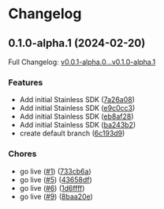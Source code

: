 # Changelog

## 0.1.0-alpha.1 (2024-02-20)

Full Changelog: [v0.0.1-alpha.0...v0.1.0-alpha.1](https://github.com/clibrain/python-sdk/compare/v0.0.1-alpha.0...v0.1.0-alpha.1)

### Features

* Add initial Stainless SDK ([7a26a08](https://github.com/clibrain/python-sdk/commit/7a26a0850b3fd6a61d0c594991c472342651f661))
* Add initial Stainless SDK ([e9c0cc3](https://github.com/clibrain/python-sdk/commit/e9c0cc39800c07a9dc15a1b43f6a70d5e9b2385a))
* Add initial Stainless SDK ([eb8af28](https://github.com/clibrain/python-sdk/commit/eb8af2844d4cd13010354caa949accc2566982f4))
* Add initial Stainless SDK ([ba243b2](https://github.com/clibrain/python-sdk/commit/ba243b21d5ae992aa9fbaef220340bf181b16a43))
* create default branch ([6c193d9](https://github.com/clibrain/python-sdk/commit/6c193d967adbc5b35b5eed3c630b2858c4720024))


### Chores

* go live ([#1](https://github.com/clibrain/python-sdk/issues/1)) ([733cb6a](https://github.com/clibrain/python-sdk/commit/733cb6a9e5cd962756db1b43ff385825dfa9f386))
* go live ([#5](https://github.com/clibrain/python-sdk/issues/5)) ([43658df](https://github.com/clibrain/python-sdk/commit/43658dff384a0c7732e1bacfc31ef135e899256c))
* go live ([#6](https://github.com/clibrain/python-sdk/issues/6)) ([1d6ffff](https://github.com/clibrain/python-sdk/commit/1d6ffffd039b68790ff0b54b7ce4ceb8b9ad049f))
* go live ([#9](https://github.com/clibrain/python-sdk/issues/9)) ([8baa20e](https://github.com/clibrain/python-sdk/commit/8baa20ebc8823b848466fca3ccdd2eb9eab3110a))
